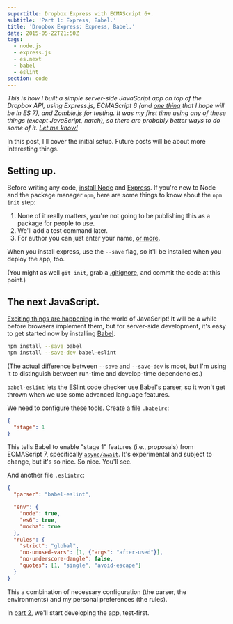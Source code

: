 ```yaml
---
supertitle: Dropbox Express with ECMAScript 6+.
subtitle: 'Part 1: Express, Babel.'
title: 'Dropbox Express: Express, Babel.'
date: 2015-05-22T21:50Z
tags:
  - node.js
  - express.js
  - es.next
  - babel
  - eslint
section: code
---
```


_This is how I built a simple server-side JavaScript app on top of the
Dropbox API, using Express.js, ECMAScript 6 (and [one thing][async-await]
that I hope will be in ES 7), and Zombie.js for testing. It was my first
time using any of these things (except JavaScript, natch), so there are
probably better ways to do some of it. [Let me know!][contact]_

In this post, I'll cover the initial setup. Future posts will be about
more interesting things. <!-- READMORE -->

## Setting up.

Before writing any code, [install Node][node] and [Express][install-express].
If you're new to Node and the package manager `npm`, here are some things
to know about the `npm init` step:

1. None of it really matters, you're not going to be publishing this
   as a package for people to use.
2. We'll add a test command later.
3. For author you can just enter your name, [or more][npm-name-format].

When you install express, use the `--save` flag, so it'll be installed
when you deploy the app, too.

(You might as well `git init`, grab a [.gitignore][gitignore], and commit
the code at this point.)

## The next JavaScript.

[Exciting things are happening][es6] in the world of JavaScript! It will
be a while before browsers implement them, but for server-side development,
it's easy to get started now by installing [Babel](https://babeljs.io/).

```bash
npm install --save babel
npm install --save-dev babel-eslint
```

(The actual difference between `--save` and `--save-dev` is moot, but I'm
using it to distinguish between run-time and develop-time dependencies.)

`babel-eslint` lets the [ESlint] code checker use Babel's parser, so it
won't get thrown when we use some advanced language features.

We need to configure these tools. Create a file `.babelrc`:

```json
{
  "stage": 1
}
```

This tells Babel to enable "stage 1" features (i.e., proposals) from
ECMAScript 7, specifically [`async/await`][async-await]. It's experimental
and subject to change, but it's so nice. So nice. You'll see.

And another file `.eslintrc`:

```json
{
  "parser": "babel-eslint",

  "env": {
    "node": true,
    "es6": true,
    "mocha": true
  },
  "rules": {
    "strict": "global",
    "no-unused-vars": [1, {"args": "after-used"}],
    "no-underscore-dangle": false,
    "quotes": [1, "single", "avoid-escape"]
  }
}
```

This a combination of necessary configuration (the parser, the environments)
and my personal preferences (the rules).

In [part 2], we'll start developing the app, test-first.

[contact]: mailto:code@erikostrom.com
[node]: https://nodejs.org/
[install-express]: https://expressjs.com/starter/installing.html
[npm-name-format]: https://docs.npmjs.com/files/package.json#people-fields-author-contributors
[gitignore]: https://github.com/github/gitignore/blob/master/Node.gitignore
[es6]: http://es6-features.org/
[eslint]: https://eslint.org/
[async-await]: https://github.com/lukehoban/ecmascript-asyncawait
[part 2]: /code/words/dropbox-express-2-zombie-testing
